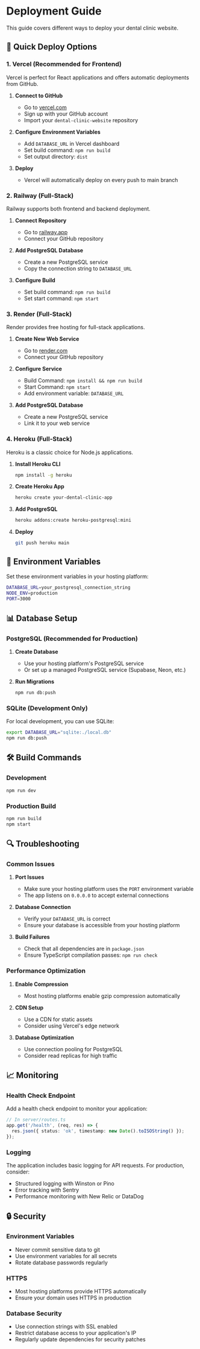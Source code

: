 # Deployment Guide

This guide covers different ways to deploy your dental clinic website.

## 🚀 Quick Deploy Options

### 1. Vercel (Recommended for Frontend)

Vercel is perfect for React applications and offers automatic deployments from GitHub.

1. **Connect to GitHub**
   - Go to [vercel.com](https://vercel.com)
   - Sign up with your GitHub account
   - Import your `dental-clinic-website` repository

2. **Configure Environment Variables**
   - Add `DATABASE_URL` in Vercel dashboard
   - Set build command: `npm run build`
   - Set output directory: `dist`

3. **Deploy**
   - Vercel will automatically deploy on every push to main branch

### 2. Railway (Full-Stack)

Railway supports both frontend and backend deployment.

1. **Connect Repository**
   - Go to [railway.app](https://railway.app)
   - Connect your GitHub repository

2. **Add PostgreSQL Database**
   - Create a new PostgreSQL service
   - Copy the connection string to `DATABASE_URL`

3. **Configure Build**
   - Set build command: `npm run build`
   - Set start command: `npm start`

### 3. Render (Full-Stack)

Render provides free hosting for full-stack applications.

1. **Create New Web Service**
   - Go to [render.com](https://render.com)
   - Connect your GitHub repository

2. **Configure Service**
   - Build Command: `npm install && npm run build`
   - Start Command: `npm start`
   - Add environment variable: `DATABASE_URL`

3. **Add PostgreSQL Database**
   - Create a new PostgreSQL service
   - Link it to your web service

### 4. Heroku (Full-Stack)

Heroku is a classic choice for Node.js applications.

1. **Install Heroku CLI**
   ```bash
   npm install -g heroku
   ```

2. **Create Heroku App**
   ```bash
   heroku create your-dental-clinic-app
   ```

3. **Add PostgreSQL**
   ```bash
   heroku addons:create heroku-postgresql:mini
   ```

4. **Deploy**
   ```bash
   git push heroku main
   ```

## 🔧 Environment Variables

Set these environment variables in your hosting platform:

```bash
DATABASE_URL=your_postgresql_connection_string
NODE_ENV=production
PORT=3000
```

## 📊 Database Setup

### PostgreSQL (Recommended for Production)

1. **Create Database**
   - Use your hosting platform's PostgreSQL service
   - Or set up a managed PostgreSQL service (Supabase, Neon, etc.)

2. **Run Migrations**
   ```bash
   npm run db:push
   ```

### SQLite (Development Only)

For local development, you can use SQLite:
```bash
export DATABASE_URL="sqlite:./local.db"
npm run db:push
```

## 🛠️ Build Commands

### Development
```bash
npm run dev
```

### Production Build
```bash
npm run build
npm start
```

## 🔍 Troubleshooting

### Common Issues

1. **Port Issues**
   - Make sure your hosting platform uses the `PORT` environment variable
   - The app listens on `0.0.0.0` to accept external connections

2. **Database Connection**
   - Verify your `DATABASE_URL` is correct
   - Ensure your database is accessible from your hosting platform

3. **Build Failures**
   - Check that all dependencies are in `package.json`
   - Ensure TypeScript compilation passes: `npm run check`

### Performance Optimization

1. **Enable Compression**
   - Most hosting platforms enable gzip compression automatically

2. **CDN Setup**
   - Use a CDN for static assets
   - Consider using Vercel's edge network

3. **Database Optimization**
   - Use connection pooling for PostgreSQL
   - Consider read replicas for high traffic

## 📈 Monitoring

### Health Check Endpoint

Add a health check endpoint to monitor your application:

```typescript
// In server/routes.ts
app.get('/health', (req, res) => {
  res.json({ status: 'ok', timestamp: new Date().toISOString() });
});
```

### Logging

The application includes basic logging for API requests. For production, consider:

- Structured logging with Winston or Pino
- Error tracking with Sentry
- Performance monitoring with New Relic or DataDog

## 🔒 Security

### Environment Variables
- Never commit sensitive data to git
- Use environment variables for all secrets
- Rotate database passwords regularly

### HTTPS
- Most hosting platforms provide HTTPS automatically
- Ensure your domain uses HTTPS in production

### Database Security
- Use connection strings with SSL enabled
- Restrict database access to your application's IP
- Regularly update dependencies for security patches
